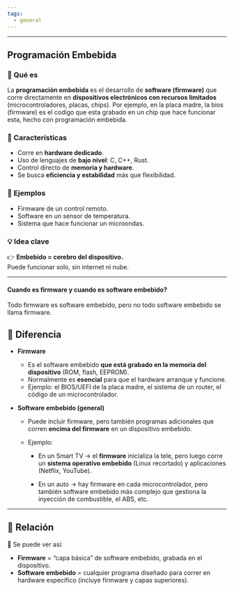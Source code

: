 ```yaml
---
tags:
  - general
---
```

---
## **Programación Embebida**

### 📝 Qué es

La **programación embebida** es el desarrollo de **software (firmware)** que corre directamente en **dispositivos electrónicos con recursos limitados** (microcontroladores, placas, chips).
Por ejemplo, en la placa madre, la bios (firmware) es el codigo que esta grabado en un chip que hace funcionar esta, hecho con programación embebida.

### 🔹 Características

-  Corre en **hardware dedicado**.
-  Uso de lenguajes de **bajo nivel**: C, C++, Rust.
-  Control directo de **memoria y hardware**.
-  Se busca **eficiencia y estabilidad** más que flexibilidad.

### 🔹 Ejemplos

-  Firmware de un control remoto.
-  Software en un sensor de temperatura.
-  Sistema que hace funcionar un microondas.

### 💡 Idea clave

👉 **Embebido = cerebro del dispositivo.**  
Puede funcionar solo, sin internet ni nube.

---

#### Cuando es firmware y cuando es software embebido?

Todo firmware es software embebido, pero no todo software embebido se llama firmware.

## 🔹 Diferencia

-  **Firmware**
    
    -  Es el software embebido **que está grabado en la memoria del dispositivo** (ROM, flash, EEPROM).
    -  Normalmente es **esencial** para que el hardware arranque y funcione.
    -  Ejemplo: el BIOS/UEFI de la placa madre, el sistema de un router, el código de un microcontrolador.

- **Software embebido (general)**
    
    -  Puede incluir firmware, pero también programas adicionales que corren **encima del firmware** en un dispositivo embebido.
        
    -  Ejemplo:
        
        - En un Smart TV → el **firmware** inicializa la tele, pero luego corre un **sistema operativo embebido** (Linux recortado) y aplicaciones (Netflix, YouTube).
        
        - En un auto → hay firmware en cada microcontrolador, pero también software embebido más complejo que gestiona la inyección de combustible, el ABS, etc.
        

---

## 🔹 Relación

📌 Se puede ver así:

-  **Firmware** = “capa básica” de software embebido, grabada en el dispositivo.
-  **Software embebido** = cualquier programa diseñado para correr en hardware específico (incluye firmware y capas superiores).